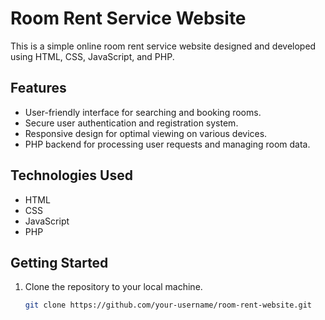 # Room Rent Service Website

This is a simple online room rent service website designed and developed using HTML, CSS, JavaScript, and PHP.

## Features

- User-friendly interface for searching and booking rooms.
- Secure user authentication and registration system.
- Responsive design for optimal viewing on various devices.
- PHP backend for processing user requests and managing room data.

## Technologies Used

- HTML
- CSS
- JavaScript
- PHP

## Getting Started

1. Clone the repository to your local machine.
   ```bash
   git clone https://github.com/your-username/room-rent-website.git

